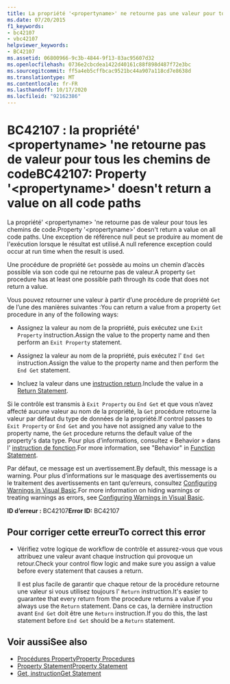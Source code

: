 ```yaml
---
title: La propriété '<propertyname>' ne retourne pas une valeur pour tous les chemins de code
ms.date: 07/20/2015
f1_keywords:
- bc42107
- vbc42107
helpviewer_keywords:
- BC42107
ms.assetid: 06800966-9c3b-4844-9f13-83ac95607d32
ms.openlocfilehash: 0736e2cbcdea1422d40161c88f898d487f72e3bc
ms.sourcegitcommit: ff5a4eb5cffbcac9521bc44a907a118cd7e8638d
ms.translationtype: MT
ms.contentlocale: fr-FR
ms.lasthandoff: 10/17/2020
ms.locfileid: "92162386"
---
```

# <a name="bc42107-property-propertyname-doesnt-return-a-value-on-all-code-paths"></a><span data-ttu-id="37c81-102">BC42107 : la propriété' \<propertyname> 'ne retourne pas de valeur pour tous les chemins de code</span><span class="sxs-lookup"><span data-stu-id="37c81-102">BC42107: Property '\<propertyname>' doesn't return a value on all code paths</span></span>

<span data-ttu-id="37c81-103">La propriété' \<propertyname> 'ne retourne pas de valeur pour tous les chemins de code.</span><span class="sxs-lookup"><span data-stu-id="37c81-103">Property '\<propertyname>' doesn't return a value on all code paths.</span></span> <span data-ttu-id="37c81-104">Une exception de référence null peut se produire au moment de l'exécution lorsque le résultat est utilisé.</span><span class="sxs-lookup"><span data-stu-id="37c81-104">A null reference exception could occur at run time when the result is used.</span></span>

<span data-ttu-id="37c81-105">Une procédure de propriété `Get` possède au moins un chemin d’accès possible via son code qui ne retourne pas de valeur.</span><span class="sxs-lookup"><span data-stu-id="37c81-105">A property `Get` procedure has at least one possible path through its code that does not return a value.</span></span>

 <span data-ttu-id="37c81-106">Vous pouvez retourner une valeur à partir d’une procédure de propriété `Get` de l’une des manières suivantes :</span><span class="sxs-lookup"><span data-stu-id="37c81-106">You can return a value from a property `Get` procedure in any of the following ways:</span></span>

- <span data-ttu-id="37c81-107">Assignez la valeur au nom de la propriété, puis exécutez une `Exit Property` instruction.</span><span class="sxs-lookup"><span data-stu-id="37c81-107">Assign the value to the property name and then perform an `Exit Property` statement.</span></span>

- <span data-ttu-id="37c81-108">Assignez la valeur au nom de la propriété, puis exécutez l' `End Get` instruction.</span><span class="sxs-lookup"><span data-stu-id="37c81-108">Assign the value to the property name and then perform the `End Get` statement.</span></span>

- <span data-ttu-id="37c81-109">Incluez la valeur dans une [instruction return](../statements/return-statement.md).</span><span class="sxs-lookup"><span data-stu-id="37c81-109">Include the value in a [Return Statement](../statements/return-statement.md).</span></span>

<span data-ttu-id="37c81-110">Si le contrôle est transmis à `Exit Property` ou `End Get` et que vous n’avez affecté aucune valeur au nom de la propriété, la `Get` procédure retourne la valeur par défaut du type de données de la propriété.</span><span class="sxs-lookup"><span data-stu-id="37c81-110">If control passes to `Exit Property` or `End Get` and you have not assigned any value to the property name, the `Get` procedure returns the default value of the property's data type.</span></span> <span data-ttu-id="37c81-111">Pour plus d’informations, consultez « Behavior » dans l' [instruction de fonction](../statements/function-statement.md).</span><span class="sxs-lookup"><span data-stu-id="37c81-111">For more information, see "Behavior" in [Function Statement](../statements/function-statement.md).</span></span>

<span data-ttu-id="37c81-112">Par défaut, ce message est un avertissement.</span><span class="sxs-lookup"><span data-stu-id="37c81-112">By default, this message is a warning.</span></span> <span data-ttu-id="37c81-113">Pour plus d’informations sur le masquage des avertissements ou le traitement des avertissements en tant qu’erreurs, consultez [Configuring Warnings in Visual Basic](/visualstudio/ide/configuring-warnings-in-visual-basic).</span><span class="sxs-lookup"><span data-stu-id="37c81-113">For more information on hiding warnings or treating warnings as errors, see [Configuring Warnings in Visual Basic](/visualstudio/ide/configuring-warnings-in-visual-basic).</span></span>

<span data-ttu-id="37c81-114">**ID d’erreur :** BC42107</span><span class="sxs-lookup"><span data-stu-id="37c81-114">**Error ID:** BC42107</span></span>

## <a name="to-correct-this-error"></a><span data-ttu-id="37c81-115">Pour corriger cette erreur</span><span class="sxs-lookup"><span data-stu-id="37c81-115">To correct this error</span></span>

- <span data-ttu-id="37c81-116">Vérifiez votre logique de workflow de contrôle et assurez-vous que vous attribuez une valeur avant chaque instruction qui provoque un retour.</span><span class="sxs-lookup"><span data-stu-id="37c81-116">Check your control flow logic and make sure you assign a value before every statement that causes a return.</span></span>

  <span data-ttu-id="37c81-117">Il est plus facile de garantir que chaque retour de la procédure retourne une valeur si vous utilisez toujours l' `Return` instruction.</span><span class="sxs-lookup"><span data-stu-id="37c81-117">It's easier to guarantee that every return from the procedure returns a value if you always use the `Return` statement.</span></span> <span data-ttu-id="37c81-118">Dans ce cas, la dernière instruction avant `End Get` doit être une `Return` instruction.</span><span class="sxs-lookup"><span data-stu-id="37c81-118">If you do this, the last statement before `End Get` should be a `Return` statement.</span></span>

## <a name="see-also"></a><span data-ttu-id="37c81-119">Voir aussi</span><span class="sxs-lookup"><span data-stu-id="37c81-119">See also</span></span>

- [<span data-ttu-id="37c81-120">Procédures Property</span><span class="sxs-lookup"><span data-stu-id="37c81-120">Property Procedures</span></span>](../../programming-guide/language-features/procedures/property-procedures.md)
- [<span data-ttu-id="37c81-121">Property Statement</span><span class="sxs-lookup"><span data-stu-id="37c81-121">Property Statement</span></span>](../statements/property-statement.md)
- [<span data-ttu-id="37c81-122">Get, instruction</span><span class="sxs-lookup"><span data-stu-id="37c81-122">Get Statement</span></span>](../statements/get-statement.md)
